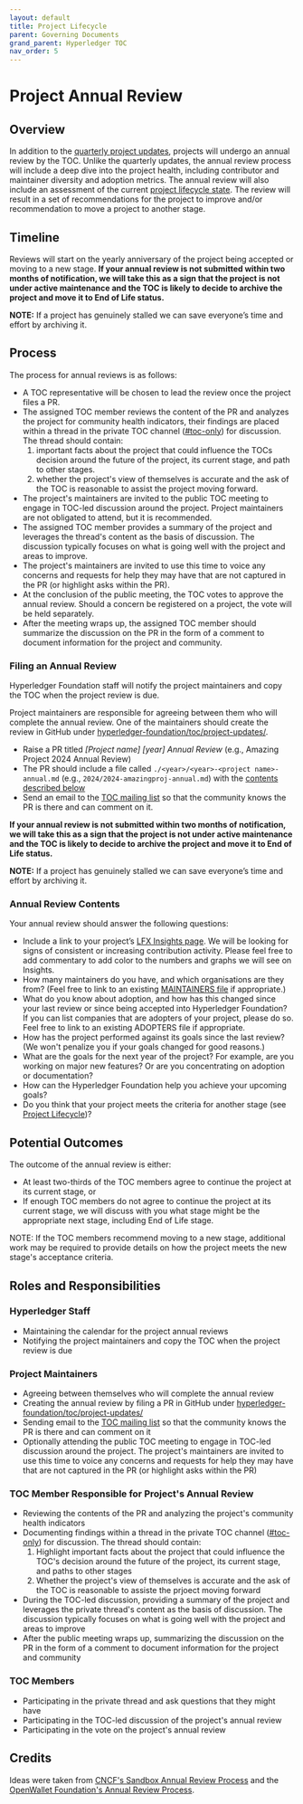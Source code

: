 ```yaml
---
layout: default
title: Project Lifecycle
parent: Governing Documents
grand_parent: Hyperledger TOC
nav_order: 5
---
```

[//]: # (SPDX-License-Identifier: CC-BY-4.0)

# Project Annual Review

## Overview
In addition to the [quarterly project updates](./project-updates.md), projects will undergo an annual review by the TOC. Unlike the quarterly updates, the annual review process will include a deep dive into the project health, including contributor and maintainer diversity and adoption metrics. The annual review will also include an assessment of the current [project lifecycle state](./project-lifecycle.md). The review will result in a set of recommendations for the project to improve and/or recommendation to move a project to another stage.

## Timeline
Reviews will start on the yearly anniversary of the project being accepted or moving to a new stage.  **If your annual review is not submitted within two months of notification, we will take this as a sign that the project is not under active maintenance and the TOC is likely to decide to archive the project and move it to End of Life status.**

**NOTE:** If a project has genuinely stalled we can save everyone’s time and effort by archiving it.

## Process
The process for annual reviews is as follows:

* A TOC representative will be chosen to lead the review once the project files a PR.
* The assigned TOC member reviews the content of the PR and analyzes the project for community health indicators, their findings are placed within a thread in the private TOC channel ([#toc-only](https://discord.com/login?redirect_to=%2Fchannels%2F905194001349627914%2F945035770954141796)) for discussion. The thread should contain:
    1. important facts about the project that could influence the TOCs decision around the future of the project, its current stage, and path to other stages.
    2. whether the project's view of themselves is accurate and the ask of the TOC is reasonable to assist the project moving forward.
* The project's maintainers are invited to the public TOC meeting to engage in TOC-led discussion around the project. Project maintainers are not obligated to attend, but it is recommended.
* The assigned TOC member provides a summary of the project and leverages the thread's content as the basis of discussion. The discussion typically focuses on what is going well with the project and areas to improve.
* The project's maintainers are invited to use this time to voice any concerns and requests for help they may have that are not captured in the PR (or highlight asks within the PR).
* At the conclusion of the public meeting, the TOC votes to approve the annual review. Should a concern be registered on a project, the vote will be held separately.
* After the meeting wraps up, the assigned TOC member should summarize the discussion on the PR in the form of a comment to document information for the project and community.

### Filing an Annual Review
Hyperledger Foundation staff will notify the project maintainers and copy the TOC when the project review is due. 

Project maintainers are responsible for agreeing between them who will complete the annual review. One of the maintainers should create the review in GitHub under [hyperledger-foundation/toc/project-updates/](https://github.com/hyperledger-foundation/toc/tree/main/project-updates). 

* Raise a PR titled *[Project name] [year] Annual Review* (e.g., Amazing Project 2024 Annual Review)
* The PR should include a file called `./<year>/<year>-<project name>-annual.md` (e.g., `2024/2024-amazingproj-annual.md`) with the [contents described below](#annual-review-contents)
* Send an email to the [TOC mailing list](mailto:toc@lists.hyperledger.org) so that the community knows the PR is there and can comment on it.

**If your annual review is not submitted within two months of notification, we will take this as a sign that the project is not under active maintenance and the TOC is likely to decide to archive the project and move it to End of Life status.**

**NOTE:** If a project has genuinely stalled we can save everyone’s time and effort by archiving it.

### Annual Review Contents
Your annual review should answer the following questions: 

* Include a link to your project’s [LFX Insights page](https://insights-v2.lfx.linuxfoundation.org/projects). We will be looking for signs of consistent or increasing contribution activity. Please feel free to add commentary to add color to the numbers and graphs we will see on Insights.
* How many maintainers do you have, and which organisations are they from? (Feel free to link to an existing [MAINTAINERS file](../guidelines/MAINTAINERS-guidelines.md) if appropriate.)
* What do you know about adoption, and how has this changed since your last review or since being accepted into Hyperledger Foundation? If you can list companies that are adopters of your project, please do so. Feel free to link to an existing ADOPTERS file if appropriate.
* How has the project performed against its goals since the last review? (We won't penalize you if your goals changed for good reasons.)
* What are the goals for the next year of the project? For example, are you working on major new features? Or are you concentrating on adoption or documentation? 
* How can the Hyperledger Foundation help you achieve your upcoming goals? 
* Do you think that your project meets the criteria for another stage (see [Project Lifecycle](./project-lifecycle.md))?

## Potential Outcomes
The outcome of the annual review is either:

* At least two-thirds of the TOC members agree to continue the project at its current stage, or
* If enough TOC members do not agree to continue the project at its current stage, we will discuss with you what stage might be the appropriate next stage, including End of Life stage.

NOTE: If the TOC members recommend moving to a new stage, additional work may be required to provide details on how the project meets the new stage's acceptance criteria.

## Roles and Responsibilities

### Hyperledger Staff

- Maintaining the calendar for the project annual reviews
- Notifying the project maintainers and copy the TOC when the project review is due

### Project Maintainers
- Agreeing between themselves who will complete the annual review
- Creating the annual review by filing a PR in GitHub under [hyperledger-foundation/toc/project-updates/](https://github.com/hyperledger-foundation/toc/tree/main/project-updates)
- Sending email to the [TOC mailing list](mailto:toc@lists.hyperledger.org) so that the community knows the PR is there and can comment on it
- Optionally attending the public TOC meeting to engage in TOC-led discussion around the project. The project's maintainers are invited to use this time to voice any concerns and requests for help they may have that are not captured in the PR (or highlight asks within the PR)

### TOC Member Responsible for Project's Annual Review
- Reviewing the contents of the PR and analyzing the project's community health indicators
- Documenting findings within a thread in the private TOC channel ([#toc-only](https://discord.com/login?redirect_to=%2Fchannels%2F905194001349627914%2F945035770954141796)) for discussion. The thread should contain:
    1. Highlight important facts about the project that could influence the TOC's decision around the future of the project, its current stage, and paths to other stages
    2. Whether the project's view of themselves is accurate and the ask of the TOC is reasonable to assiste the prjoect moving forward
- During the TOC-led discussion, providing a summary of the project and leverages the private thread's content as the basis of discussion. The discussion typically focuses on what is going well with the project and areas to improve
- After the public meeting wraps up, summarizing the discussion on the PR in the form of a comment to document information for the project and community

### TOC Members
- Participating in the private thread and ask questions that they might have
- Participating in the TOC-led discussion of the project's annual review
- Participating in the vote on the project's annual review

## Credits
Ideas were taken from [CNCF's Sandbox Annual Review Process](https://github.com/cncf/toc/blob/main/process/) and the [OpenWallet Foundation's Annual Review Process](https://openwallet-foundation.github.io/tac/governance/project-annual-review-process/).
